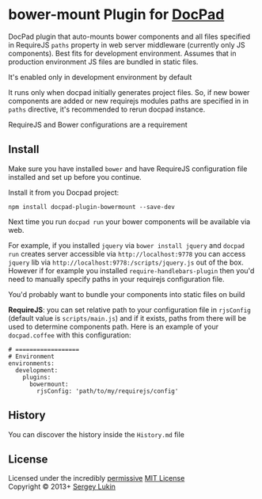 # bower-mount Plugin for [DocPad](http://docpad.org)

DocPad plugin that auto-mounts bower components and all files specified in
RequireJS `paths` property in web server middleware (currently
only JS components). Best fits for development environment. Assumes that in
production environment JS files are bundled in static files.

It's enabled only in development environment by default

It runs only when docpad initially generates project files. So, if new
bower components are added or new requirejs modules paths are specified
in in `paths` directive, it's recommended to rerun docpad instance.

RequireJS and Bower configurations are a requirement


## Install

Make sure you have installed `bower` and have RequireJS configuration file
installed and set up before you continue.

Install it from you Docpad project:

```
npm install docpad-plugin-bowermount --save-dev
```

Next time you run `docpad run` your bower components will be available via web.

For example, if you installed `jquery` via `bower install jquery` and `docpad
run` creates server accessible via `http://localhost:9778` you can
access `jquery` lib via `http://localhost:9778:/scripts/jquery.js` out of the
box. However if for example you installed `require-handlebars-plugin` then
you'd need to manually specify paths in your requirejs configuration file.

You'd probably want to bundle your components into static
files on build

**RequireJS**: you can set relative path to your
configuration file in `rjsConfig` (default value is `scripts/main.js`)
and if it exists, paths from there will be used to determine components path.
Here is an example of your `docpad.coffee` with this configuration:

```
# ==================
# Environment
environments:
  development:
    plugins:
      bowermount:
        rjsConfig: 'path/to/my/requirejs/config'
```


## History
You can discover the history inside the `History.md` file



## License

Licensed under the incredibly [permissive](http://en.wikipedia.org/wiki/Permissive_free_software_licence) [MIT License](http://creativecommons.org/licenses/MIT/)
<br/>Copyright &copy; 2013+ [Sergey Lukin](http://sergeylukin.com)
